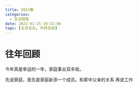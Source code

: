 ```yaml
---
title: 2022春
categories:
  - 生活随笔
date: 2022-01-25 19:32:00
tags: [生活日志, 年终总结]
---
```


# 往年回顾
今年真是幸运的一年，家庭事业双丰收。

先说家庭，首先是家庭新添一个成员。和家中父亲的关系
再说工作